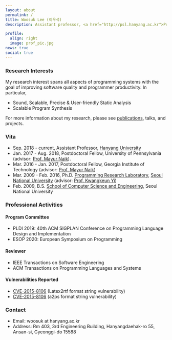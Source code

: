 ```yaml
---
layout: about
permalink: /
title: Woosuk Lee (이우석)
description: Assistant professor, <a href="http://psl.hanyang.ac.kr">Programming Systems Lab.</a>, <a href="http://sw.hanyang.ac.kr">College of Computing</a>, <a href="http://www.hanyang.ac.kr/web/eng">Hanyang University</a>

profile:
  align: right
  image: prof_pic.jpg
news: true
social: true
---
```

### Research Interests
My research interest spans all aspects of programming systems with the goal of improving software quality and programmer productivity. In particular,
* Sound, Scalable, Precise & User-friendly Static Analysis
* Scalable Program Synthesis

For more information about my research, please see [publications](publications), talks, and projects.

### Vita
* Sep. 2018 - current, Assistant Professor, <a href="http://www.hanyang.ac.kr/web/eng">Hanyang University</a>
* Jan. 2017 - Aug. 2018, Postdoctoral Fellow, University of Pennsylvania (advisor: <a href="http://cis.upenn.edu/~mhnaik">Prof. Mayur Naik</a>).
* Mar. 2016 - Jan. 2017, Postdoctoral Fellow, Georgia Institute of Technology (advisor: <a href="http://cis.upenn.edu/~mhnaik">Prof. Mayur Naik</a>)
* Mar. 2009 - Feb. 2016, Ph.D. <a href="ropas.snu.ac.kr">Programming Research Laboratory</a>,  <a href="http://en.snu.ac.kr">Seoul National University</a> (advisor: <a href="http://ropas.snu.ac.kr/~kwang">Prof. Kwangkeun Yi</a>)
* Feb. 2009, B.S. <a href="cse.snu.ac.kr/english/index.asp">School of Computer Science and Engineering</a>, Seoul National University

### Professional Activities
#### Program Committee 
* PLDI 2019: 40th ACM SIGPLAN Conference on Programming Language Design and Implementation
* ESOP 2020: European Symposium on Programming

#### Reviewer 
* IEEE Transactions on Software Engineering
* ACM Transactions on Programming Languages and Systems

#### Vulnerabilities Reported
* <a href="https://cve.mitre.org/cgi-bin/cvename.cgi?name=CVE-2015-8106">CVE-2015-8106</a> (Latex2rtf format string vulnerability)
* <a href="https://cve.mitre.org/cgi-bin/cvename.cgi?name=CVE-2015-8107">CVE-2015-8106</a> (a2ps format string vulnerability)

### Contact
* Email: woosuk at hanyang.ac.kr
* Address: Rm 403, 3rd Engineering Building, Hanyangdaehak-ro 55, Ansan-si, Gyeonggi-do 15588
